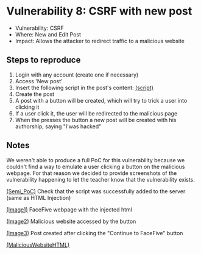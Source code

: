 # Vulnerability 8: CSRF with new post

- Vulnerability: CSRF
- Where: New and Edit Post
- Impact: Allows the attacker to redirect traffic to a malicious website

## Steps to reproduce

1. Login with any account (create one if necessary)
2. Access 'New post'
3. Insert the following script in the post's content: [(script)](htmli.txt)
4. Create the post
5. A post with a button will be created, which will try to trick a user into clicking it
6. If a user click it, the user will be redirected to the malicious page
7. When the presses the button a new post will be created with his authorship, saying "I'was hacked"

## Notes
We weren't able to produce a full PoC for this vulnerability because we couldn't find a way to emulate a user clicking a button on the malicious webpage.
For that reason we decided to provide screenshots of the vulnerability happening to let the teacher know that the vulnerability exists.

[(Semi_PoC)](vuln9.py) Check that the script was successfully added to the server (same as HTML Injection)  

[(Image1)](Image1.png) FaceFive webpage with the injected html

[(Image2)](Image2.png) Malicious website accessed by the button

[(Image3)](Image3.png) Post created after clicking the "Continue to FaceFive" button

[(MaliciousWebsiteHTML)](csrf.html)